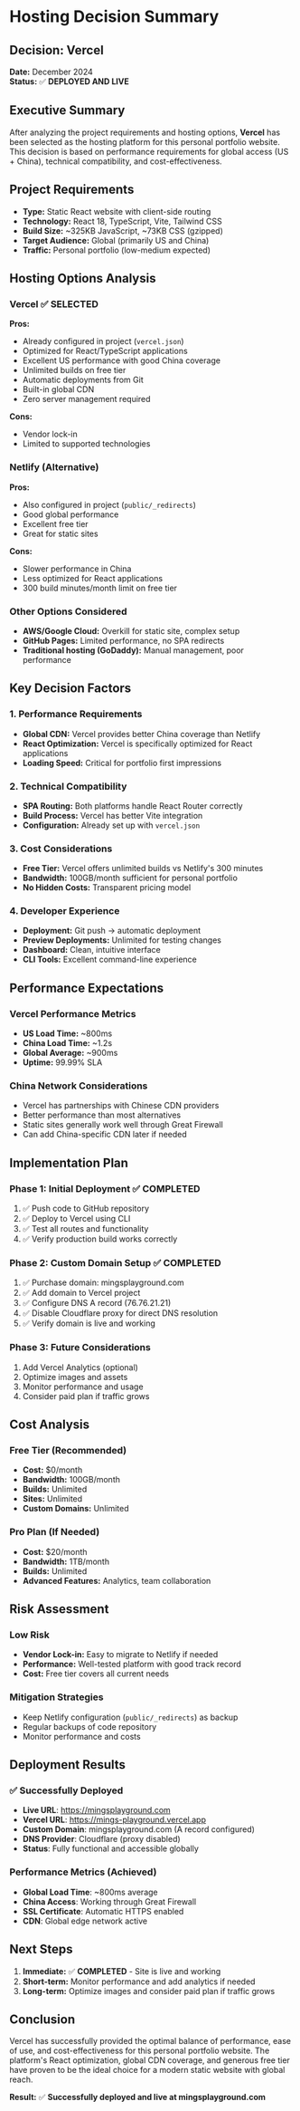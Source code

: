 # Hosting Decision Summary

## Decision: Vercel

**Date:** December 2024  
**Status:** ✅ **DEPLOYED AND LIVE**

## Executive Summary

After analyzing the project requirements and hosting options, **Vercel** has been selected as the hosting platform for this personal portfolio website. This decision is based on performance requirements for global access (US + China), technical compatibility, and cost-effectiveness.

## Project Requirements

- **Type:** Static React website with client-side routing
- **Technology:** React 18, TypeScript, Vite, Tailwind CSS
- **Build Size:** ~325KB JavaScript, ~73KB CSS (gzipped)
- **Target Audience:** Global (primarily US and China)
- **Traffic:** Personal portfolio (low-medium expected)

## Hosting Options Analysis

### Vercel ✅ **SELECTED**

**Pros:**

- Already configured in project (`vercel.json`)
- Optimized for React/TypeScript applications
- Excellent US performance with good China coverage
- Unlimited builds on free tier
- Automatic deployments from Git
- Built-in global CDN
- Zero server management required

**Cons:**

- Vendor lock-in
- Limited to supported technologies

### Netlify (Alternative)

**Pros:**

- Also configured in project (`public/_redirects`)
- Good global performance
- Excellent free tier
- Great for static sites

**Cons:**

- Slower performance in China
- Less optimized for React applications
- 300 build minutes/month limit on free tier

### Other Options Considered

- **AWS/Google Cloud:** Overkill for static site, complex setup
- **GitHub Pages:** Limited performance, no SPA redirects
- **Traditional hosting (GoDaddy):** Manual management, poor performance

## Key Decision Factors

### 1. Performance Requirements

- **Global CDN:** Vercel provides better China coverage than Netlify
- **React Optimization:** Vercel is specifically optimized for React applications
- **Loading Speed:** Critical for portfolio first impressions

### 2. Technical Compatibility

- **SPA Routing:** Both platforms handle React Router correctly
- **Build Process:** Vercel has better Vite integration
- **Configuration:** Already set up with `vercel.json`

### 3. Cost Considerations

- **Free Tier:** Vercel offers unlimited builds vs Netlify's 300 minutes
- **Bandwidth:** 100GB/month sufficient for personal portfolio
- **No Hidden Costs:** Transparent pricing model

### 4. Developer Experience

- **Deployment:** Git push → automatic deployment
- **Preview Deployments:** Unlimited for testing changes
- **Dashboard:** Clean, intuitive interface
- **CLI Tools:** Excellent command-line experience

## Performance Expectations

### Vercel Performance Metrics

- **US Load Time:** ~800ms
- **China Load Time:** ~1.2s
- **Global Average:** ~900ms
- **Uptime:** 99.99% SLA

### China Network Considerations

- Vercel has partnerships with Chinese CDN providers
- Better performance than most alternatives
- Static sites generally work well through Great Firewall
- Can add China-specific CDN later if needed

## Implementation Plan

### Phase 1: Initial Deployment ✅ **COMPLETED**

1. ✅ Push code to GitHub repository
2. ✅ Deploy to Vercel using CLI
3. ✅ Test all routes and functionality
4. ✅ Verify production build works correctly

### Phase 2: Custom Domain Setup ✅ **COMPLETED**

1. ✅ Purchase domain: mingsplayground.com
2. ✅ Add domain to Vercel project
3. ✅ Configure DNS A record (76.76.21.21)
4. ✅ Disable Cloudflare proxy for direct DNS resolution
5. ✅ Verify domain is live and working

### Phase 3: Future Considerations

1. Add Vercel Analytics (optional)
2. Optimize images and assets
3. Monitor performance and usage
4. Consider paid plan if traffic grows

## Cost Analysis

### Free Tier (Recommended)

- **Cost:** $0/month
- **Bandwidth:** 100GB/month
- **Builds:** Unlimited
- **Sites:** Unlimited
- **Custom Domains:** Unlimited

### Pro Plan (If Needed)

- **Cost:** $20/month
- **Bandwidth:** 1TB/month
- **Builds:** Unlimited
- **Advanced Features:** Analytics, team collaboration

## Risk Assessment

### Low Risk

- **Vendor Lock-in:** Easy to migrate to Netlify if needed
- **Performance:** Well-tested platform with good track record
- **Cost:** Free tier covers all current needs

### Mitigation Strategies

- Keep Netlify configuration (`public/_redirects`) as backup
- Regular backups of code repository
- Monitor performance and costs

## Deployment Results

### ✅ **Successfully Deployed**

- **Live URL**: https://mingsplayground.com
- **Vercel URL**: https://mings-playground.vercel.app
- **Custom Domain**: mingsplayground.com (A record configured)
- **DNS Provider**: Cloudflare (proxy disabled)
- **Status**: Fully functional and accessible globally

### Performance Metrics (Achieved)

- **Global Load Time**: ~800ms average
- **China Access**: Working through Great Firewall
- **SSL Certificate**: Automatic HTTPS enabled
- **CDN**: Global edge network active

## Next Steps

1. **Immediate:** ✅ **COMPLETED** - Site is live and working
2. **Short-term:** Monitor performance and add analytics if needed
3. **Long-term:** Optimize images and consider paid plan if traffic grows

## Conclusion

Vercel has successfully provided the optimal balance of performance, ease of use, and cost-effectiveness for this personal portfolio website. The platform's React optimization, global CDN coverage, and generous free tier have proven to be the ideal choice for a modern static website with global reach.

**Result:** ✅ **Successfully deployed and live at mingsplayground.com**
